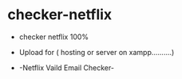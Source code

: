 # checker-netflix

* checker netflix 100%
* Upload for ( hosting or server on xampp..........)

* -Netflix Vaild Email Checker-
